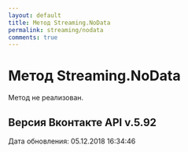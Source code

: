 ```yaml
---
layout: default
title: Метод Streaming.NoData
permalink: streaming/nodata
comments: true
---
```

# Метод Streaming.NoData
Метод не реализован.

## Версия Вконтакте API v.5.92
Дата обновления: 05.12.2018 16:34:46
